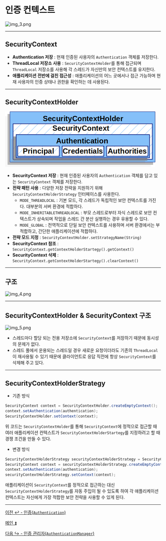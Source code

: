 # 인증 컨텍스트

![img_3.png](image/img_3.png)

---

## SecurityContext

- **Authentication 저장** : 현재 인증된 사용자의 `Authentication` 객체를 저장한다.
- **ThreadLocal 저장소 사용** : `SecurityContextHolder`를 통해 접근되며 `ThreadLocal` 저장소를 사용해 각 스레드가 자신만의 보안 컨텍스트를 유지한다.
- **애플리케이션 전반에 걸친 접근성** : 애플리케이션의 어느 곳에서나 접근 가능하며 현재 사용자의 인증 상태나 권한을 확인하는 데 사용된다.

---

## SecurityContextHolder

![img_4.png](image_1/img_4.png)

- **SecurityContext 저장** : 현재 인증된 사용자의 `Authentication` 객체를 담고 있는 `SecurityContext` 객체를 저장한다.
- **전략 패턴 사용** : 다양한 저장 전략을 지원하기 위해 `SecurityContextHolderStrategy` 인터페이스를 사용한다.
  - `MODE_THREADLOCAL` : 기본 모드, 각 스레드가 독립적인 보안 컨텍스트를 가진다. 대부분의 서버 환경에 적합하다.
  - `MODE_INHERITABLETHREADLOCAL` : 부모 스레드로부터 자식 스레드로 보안 컨텍스트가 상속되며 작업을 스레드 간 분산 실행하는 경우 유용할 수 있다.
  - `MODE_GLOBAL` : 전역적으로 단일 보안 컨텍스트를 사용하며 서버 환경에서는 부적합하고, 간단한 애플리케이션에 적합하다.
- **전략 모드 지정** : `SecurityContextHolder.setStrategyName(String)`
- **SecurityContext 참조** : `SecurityContext.getContextHolderStartegy().getContext()`
- **SecurityContext 삭제** : `SecurityContext.getContextHolderStartegy().clearContext()`

---

## 구조

![img_4.png](image/img_4.png)

---

## SecurityContextHolder & SecurityContext 구조

![img_5.png](image/img_5.png)

- 스레드마다 할당 되는 전용 저장소에 `SecurityContext`를 저장하기 때문에 동시성의 문제가 없다.
- 스레드 풀에서 운용되는 스레드일 경우 새로운 요청이더라도 기존의 `ThreadLocal`이 재사용될 수 있기 때문에 클라이언트로 응답 직전에 항상 `SecurityContext`를 삭제해 주고 있다.

---

## SecurityContextHolderStrategy 

- 기존 방식
```java
SecurityContext context = SecurityContextHolder.createEmptyContext();
context.setAuthentication(authentication);
SecurityContextHolder.setContext(context);
```

위 코드는 `SecurityContextHolder`를 통해 `SecurityContext`에 정적으로 접근할 때 여러 애플리케이션 컨텍스트가 `SecurityContextHolderStartegy`를 지정하려고 할 때 경쟁 조건을 만들 수 있다.

- 변경 방식
```java
SecurityContextHolderStrategy securityContextHolderStrategy = SecurityContexyHolder.getContextHolderStrategy();
SecurityContext context = securityContextHolderStrategy.createEmptyContext();
context.setAuthentication(authentication);
securityContextHolderStrategy.setContext(context);
```

애플리케이션이 `SecurityContext`를 정적으로 접근하는 대신 `SecurityContextHolderStrategy`를 자동 주입이 될 수 있도록 하여
각 애플리케이션 컨텍스트는 자신에게 가장 적합한 보안 전략을 사용할 수 있게 된다.

---

[이전 ↩️ - 인증(`Authentication`)](https://github.com/genesis12345678/TIL/blob/main/Spring/security/security/AuthenticationArchitecture/Authentication.md)

[메인 ⏫](https://github.com/genesis12345678/TIL/blob/main/Spring/security/security/main.md)

[다음 ↪️ - 인증 관리자(`AuthenticationManager`)](https://github.com/genesis12345678/TIL/blob/main/Spring/security/security/AuthenticationArchitecture/AuthenticationManager.md)